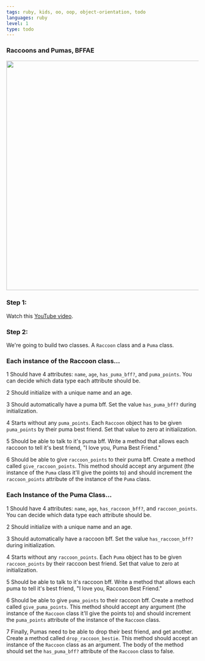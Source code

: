 ```yaml
---
tags: ruby, kids, oo, oop, object-orientation, todo
languages: ruby
level: 1
type: todo
---
```


### Raccoons and Pumas, BFFAE
<img src="https://after-school-assets.s3.amazonaws.com/puma.jpg" width="600px">

### Step 1: 
Watch this [YouTube video](https://www.youtube.com/watch?v=vxiSP_ch_oI).

### Step 2: 
We're going to build two classes. A `Raccoon` class and a `Puma` class. 

### Each instance of the Raccoon class...
1 Should have 4 attributes: `name`, `age`, `has_puma_bff?`, and `puma_points`. You can decide which data type each attribute should be.

2 Should initialize with a unique name and an age.

3 Should automatically have a puma bff. Set the value `has_puma_bff?` during initialization.

4 Starts without any `puma_points`. Each `Raccoon` object has to be given `puma_points` by their puma best friend. Set that value to zero at initialization.

5 Should be able to talk to it's puma bff. Write a method that allows each raccoon to tell it's best friend, "I love you, Puma Best Friend." 

6 Should be able to give `raccoon_points` to their puma bff. Create a method called `give_raccoon_points`. This method should accept any argument (the instance of the `Puma` class it'll give the points to) and should increment the `raccoon_points` attribute of the instance of the `Puma` class.

### Each Instance of the Puma Class...
1 Should have 4 attributes: `name`, `age`, `has_raccoon_bff?`, and `raccoon_points`. You can decide which data type each attribute should be.

2 Should initialize with a unique name and an age.

3 Should automatically have a raccoon bff. Set the value `has_raccoon_bff?` during initialization.

4 Starts without any `raccoon_points`. Each `Puma` object has to be given `raccoon_points` by their raccoon best friend. Set that value to zero at initialization.

5 Should be able to talk to it's raccoon bff. Write a method that allows each puma to tell it's best friend, "I love you, Raccoon Best Friend." 

6 Should be able to give `puma_points` to their raccoon bff. Create a method called `give_puma_points`. This method should accept any argument (the instance of the `Raccoon` class it'll give the points to) and should increment the `puma_points` attribute of the instance of the `Raccoon` class.

7 Finally, Pumas need to be able to drop their best friend, and get another. Create a method called `drop_raccoon_bestie`. This method should accept an instance of the `Raccoon` class as an argument. The body of the method should set the `has_puma_bff?` attribute of the `Raccoon` class to false.
